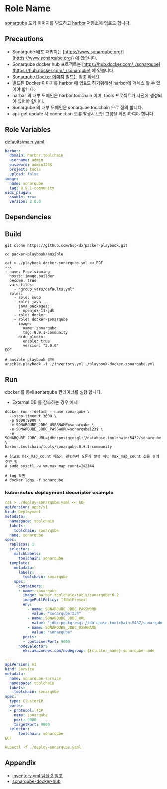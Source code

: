 Role Name
=========

[sonarqube](https://www.sonarqube.org/) 도커 이미지를 빌드하고 [harbor](https://harbor.org/) 저장소에 업로드 합니다.


Precautions
----------------
- Sonarqube 배포 패키지는 [https://www.sonarqube.org/](https://www.sonarqube.org/) 에 있습니다.
- Sonarqube docker hub 프로젝트는 [https://hub.docker.com/_/sonarqube](https://hub.docker.com/_/sonarqube) 에 있습니다.
- [Sonarqube Docker 이미지](https://github.com/SonarSource/docker-sonarqube) 빌드는 참조 하세요
- 빌드된 Docker 이미지를 harbor 에 업로드 하기위해선 harbor에 액세스 할 수 있어야 합니다.
- harbar 의 내부 도메인은 harbor.toolchain 이며, tools 프로젝트가 사전에 생성되어 있어야 합니다.
- Sonarqube 의 내부 도메인은 sonarqube.toolchain 으로 정의 합니다.
- apt-get update 시 connection 오류 발생시 보안 그룹을 확인 하여야 합니다.

Role Variables
--------------

[defaults/main.yaml](./defaults/main.yml)
```yaml
harbor:
  domain: harbor.toolchain
  username: admin
  password: admin123$
  project: tools
  upload: false
image:
  name: sonarqube
  tag: 8.9.1-community
oidc_plugin:
  enable: true
  version: 2.0.0
```

Dependencies
------------

Build
----------------

```shell
git clone https://github.com/bsp-dx/packer-playbook.git

cd packer-playbook/ansible

cat > ./playbook-docker-sonarqube.yml << EOF
---
- name: Provisioning
  hosts: image.builder
  become: true
  vars_files:
    - "group_vars/defaults.yml"
  roles:
    - role: sudo
    - role: java
      java_packages:
      - openjdk-11-jdk
    - role: docker
    - role: docker-sonarqube
      image:
        name: sonarqube
        tag: 8.9.1-community
      oidc_plugin:
        enable: true
        version: "2.0.0"        
EOF

# ansible playbook 빌드 
ansible-playbook -i ./inventory.yml ./playbook-docker-sonarqube.yml
```

Run
----------------

docker 를 통해 sonarqube 컨테이너를 실행 합니다.
- External DB 를 참조하는 경우 예제

```
docker run --detach --name sonarqube \
  --stop-timeout 3600 \
  -p 9000:9000 \
  -e SONARQUBE_JDBC_USERNAME=sonarqube \
  -e SONARQUBE_JDBC_PASSWORD=sonarqube123$ \
  -e SONARQUBE_JDBC_URL=jdbc:postgresql://database.toolchain:5432/sonarqube \
harbor.toolchain/tools/sonarqube:8.9.1-community

# 참고로 max_map_count 메모리 관련하여 오류가 발생 하면 max_map_count 값을 늘려 주면 됨 
# sudo sysctl -w vm.max_map_count=262144

# log 확인 
# docker logs -f sonarqube
```

### kubernetes deployment descriptor example
```yaml
cat > ./deploy-sonarqube.yaml << EOF
apiVersion: apps/v1
kind: Deployment
metadata:
  namespace: toolchain
  labels:
    toolchain: sonarqube
  name: sonarqube
spec:
  replicas: 1
  selector:
    matchLabels:
      toolchain: sonarqube
  template:
    metadata:
      labels:
        toolchain: sonarqube
    spec:
      containers:
      - name: sonarqube
        image: harbor.toolchain/tools/sonarqube:6.2
        imagePullPolicy: IfNotPresent
        env:
          - name: SONARQUBE_JDBC_PASSWORD
            value: "sonarqube!234"
          - name: SONARQUBE_JDBC_URL
            value: "jdbc:postgresql://database.toolchain:5432/sonarqube"
          - name: SONARQUBE_JDBC_USERNAME
            value: "sonarqube"        
        ports:
        - containerPort: 9000
      nodeSelector:
        eks.amazonaws.com/nodegroup: ${cluster_name}-sonarqube-node

---
apiVersion: v1
kind: Service
metadata:
  name: sonarqube-service
  namespace: toolchain
  labels:
    toolchain: sonarqube
spec:
  type: ClusterIP
  ports:
  - protocol: TCP
    name: sonarqube
    port: 9000
    targetPort: 9000
  selector:
      toolchain: sonarqube
EOF

kubectl -f ./deploy-sonarqube.yaml
```

Appendix
----------------
- [inventory.yml 템플릿 참고](../../../README.md#inventory-example)
- [sonarqube-docker-hub](https://hub.docker.com/_/sonarqube)